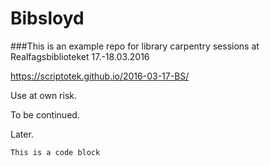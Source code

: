 # Bibsloyd
###This is an example repo for library carpentry sessions at Realfagsbiblioteket 17.-18.03.2016

https://scriptotek.github.io/2016-03-17-BS/

Use at own risk.

To be continued.

Later.

`This is a code block`
